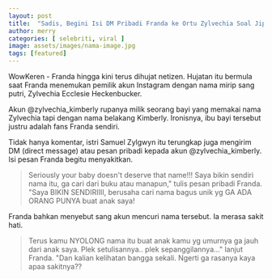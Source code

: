 ```yaml
---
layout: post
title:  "Sadis, Begini Isi DM Pribadi Franda ke Ortu Zylvechia Soal Jiplak Nama"
author: merry
categories: [ selebriti, viral ]
image: assets/images/nama-image.jpg
tags: [featured]
---
```


WowKeren - Franda hingga kini terus dihujat netizen. Hujatan itu bermula saat Franda menemukan pemilik akun Instagram dengan nama mirip sang putri, Zylvechia Ecclesie Heckenbucker.  

Akun @zylvechia_kimberly rupanya milik seorang bayi yang memakai nama Zylvechia tapi dengan nama belakang Kimberly. Ironisnya, ibu bayi tersebut justru adalah fans Franda sendiri.   

Tidak hanya komentar, istri Samuel Zylgwyn itu terungkap juga mengirim DM (direct message) atau pesan pribadi kepada akun @zylvechia_kimberly. Isi pesan Franda begitu menyakitkan.  

> Seriously your baby doesn't deserve that name!!! Saya bikin sendiri nama itu, ga cari dari buku atau manapun," tulis pesan pribadi Franda. "Saya BIKIN SENDIRIIII, berusaha cari nama bagus unik yg GA ADA ORANG PUNYA buat anak saya!

Franda bahkan menyebut sang akun mencuri nama tersebut. Ia merasa sakit hati.  

> Terus kamu NYOLONG nama itu buat anak kamu yg umurnya ga jauh dari anak saya. Plek setulisannya.. plek sepanggilannya..." lanjut Franda. "Dan kalian kelihatan bangga sekali. Ngerti ga rasanya kaya apaa sakitnya?? 
